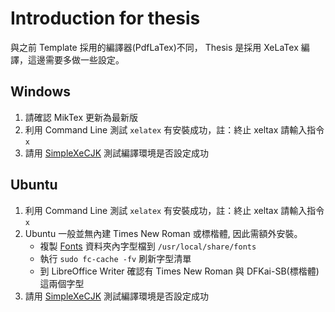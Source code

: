 Introduction for thesis
===

與之前 Template 採用的編譯器(PdfLaTex)不同， Thesis 是採用 XeLaTex 編譯，這邊需要多做一些設定。

Windows
---
1. 請確認 MikTex 更新為最新版
2. 利用 Command Line 測試 `xelatex` 有安裝成功，註：終止 xeltax 請輸入指令 `x`
3. 請用 [SimpleXeCJK](./Template/Thesis/TestFile/simpleXeCJK/main.tex) 測試編譯環境是否設定成功

Ubuntu
---
1. 利用 Command Line 測試 `xelatex` 有安裝成功，註：終止 xeltax 請輸入指令 `x`
2. Ubuntu 一般並無內建 Times New Roman 或標楷體, 因此需額外安裝。
    - 複製 [Fonts](./Template/Thesis/Fonts) 資料夾內字型檔到 `/usr/local/share/fonts`
    - 執行 `sudo fc-cache -fv` 刷新字型清單
    - 到 LibreOffice Writer 確認有 Times New Roman 與 DFKai-SB(標楷體) 這兩個字型
3. 請用 [SimpleXeCJK](./Template/Thesis/TestFile/simpleXeCJK/main.tex) 測試編譯環境是否設定成功
